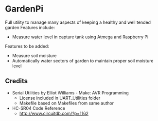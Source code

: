 GardenPi
=========
Full utility to manage many aspects of keeping a healthy and well tended garden
Features include:
* Measure water level in capture tank using Atmega and Raspberry Pi

Features to be added:
* Measure soil moisture
* Automatically water sectors of garden to maintain proper soil moisture level


Credits
-------
* Serial Utilities by Elliot Williams - Make: AVR Programming
	* License included in UART_Utilities folder
	* Makefile based on Makefiles from same author
* HC-SR04 Code Reference
	* http://www.circuitdb.com/?p=1162
